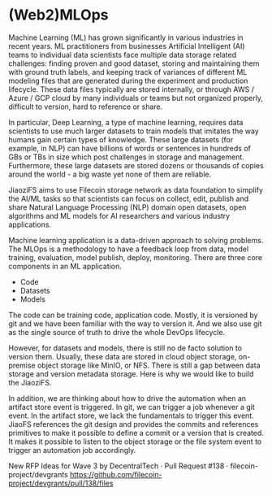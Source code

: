 # (Web2)MLOps


Machine Learning (ML) has grown significantly in various industries in recent years. ML practitioners from businesses Artificial Intelligent (AI) teams to individual data scientists face multiple data storage related challenges: finding proven and good dataset, storing and maintaining them with ground truth labels, and keeping track of variances of different ML modeling files that are generated during the experiment and production lifecycle. These data files typically are stored internally, or through AWS / Azure / GCP cloud by many individuals or teams but not organized properly, difficult to version, hard to reference or share. 

In particular, Deep Learning, a type of machine learning, requires data scientists to use much larger datasets to train models that imitates the way humans gain certain types of knowledge. These large datasets (for example, in NLP) can have billions of words or sentences in hundreds of GBs or TBs in size which post challenges in storage and management. Furthermore, these large datasets are stored dozens or thousands of copies around the world - a big waste yet none of them are reliable.

JiaoziFS aims to use Filecoin storage network as data foundation to simplify the AI/ML tasks so that scientists can focus on collect, edit, publish and share Natural Language Processing (NLP) domain open datasets, open algorithms and ML models for AI researchers and various industry applications. 

Machine learning application is a data-driven approach to solving problems. The MLOps is a methodology to have a feedback loop from data, model training, evaluation, model publish, deploy, monitoring. There are three core components in an ML application.

+ Code
+ Datasets
+ Models

The code can be training code, application code. Mostly, it is versioned by git and we have been familiar with the way to version it. And we also use git as the single source of truth to drive the whole DevOps lifecycle.

However, for datasets and models, there is still no de facto solution to version them. Usually, these data are stored in cloud object storage, on-premise object storage like MinIO, or NFS. There is still a gap between data storage and version metadata storage. Here is why we would like to build the JiaoziFS.

In addition, we are thinking about how to drive the automation when an artifact store event is triggered. In git, we can trigger a job whenever a git event. In the artifact store, we lack the fundamentals to trigger this event. JiaoFS references the git design and provides the commits and references primitives to make it possible to define a commit or a version that is created. It makes it possible to listen to the object storage or the file system event to trigger an automation job accordingly.

New RFP Ideas for Wave 3 by DecentralTech · Pull Request #138 · filecoin-project/devgrants https://github.com/filecoin-project/devgrants/pull/138/files